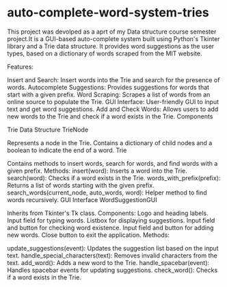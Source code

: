 # auto-complete-word-system-tries



This project was devolped as a aprt of my Data structure course semester project.It is a GUI-based auto-complete system built using Python's Tkinter library and a Trie data structure. It provides word suggestions as the user types, based on a dictionary of words scraped from the MIT website.

Features:

Insert and Search: Insert words into the Trie and search for the presence of words.
Autocomplete Suggestions: Provides suggestions for words that start with a given prefix.
Word Scraping: Scrapes a list of words from an online source to populate the Trie.
GUI Interface: User-friendly GUI to input text and get word suggestions.
Add and Check Words: Allows users to add new words to the Trie and check if a word exists in the Trie.
Components

Trie Data Structure
TrieNode

Represents a node in the Trie.
Contains a dictionary of child nodes and a boolean to indicate the end of a word.
Trie

Contains methods to insert words, search for words, and find words with a given prefix.
Methods:
insert(word): Inserts a word into the Trie.
search(word): Checks if a word exists in the Trie.
words_with_prefix(prefix): Returns a list of words starting with the given prefix.
search_words(current_node, auto_words, word): Helper method to find words recursively.
GUI Interface
WordSuggestionGUI

Inherits from Tkinter's Tk class.
Components:
Logo and heading labels.
Input field for typing words.
Listbox for displaying suggestions.
Input field and button for checking word existence.
Input field and button for adding new words.
Close button to exit the application.
Methods:

update_suggestions(event): Updates the suggestion list based on the input text.
handle_special_characters(text): Removes invalid characters from the text.
add_word(): Adds a new word to the Trie.
handle_spacebar(event): Handles spacebar events for updating suggestions.
check_word(): Checks if a word exists in the Trie.


